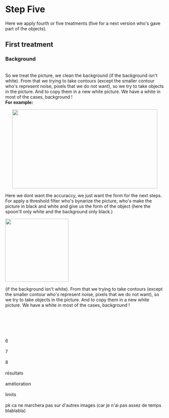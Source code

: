 
<h1>Step Five</h1>

Here we apply fourth or five treatments (five for a next version who's gave part of the objects).

<h2>First treatment</h2>

<h3>Background</h3>

<br>
So we treat the picture, we clean the background (if the background isn't white). From that we trying to take contours (except the smaller contour who's represent noise, pixels that we do not want), so we try to take objects in the picture. And to copy them in a new white picture. We have a white in most of the cases, background !

<br>
<strong>For example:</strong>
<br>
<p align="center">
  <img width="460" height="250" src="https://user-images.githubusercontent.com/54853371/67151961-803a4d00-f2ce-11e9-8b6c-12888f8b0f5c.png">
</p>


Here we dont want the accuraccy, we just want the form for the next steps. For apply a threshold
filter who's bynarize the picture, who's make the picture in black and white and give us the form of the object
(here the spoon'll only white and the background only black.)

<p align="left">
<img width="200" height="200" src="https://user-images.githubusercontent.com/54853371/67644702-2bc54c00-f924-11e9-81de-ca7e3b34e6ea.png">
</p>



(if the background isn't white). From that we trying to take contours (except the smaller contour who's represent noise, pixels that we do not want), so we try to take objects in the picture. And to copy them in a new white picture. We have a white in most of the cases, background !








<br><br>























<br><br>
6
<br><br>
7
<br><br>
8
<br><br>
résultats
<br><br>
amélioration
<br><br>
limits
<br><br>
pk ca ne marchera pas sur d'autres images (car je n'ai pas assez de temps blablabla)
<br><br>
